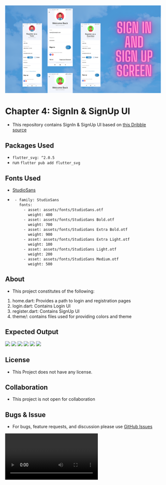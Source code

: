 ![](/assets/readme/readme.png)

# Chapter 4: SignIn & SignUp UI

- This repository contains SignIn & SignUp UI based on [this Dribble source](https://dribbble.com/shots/9237187-Signin-Signup-screen-for-Guardian-and-Tutors)

## Packages Used

- ```flutter_svg: ^2.0.5```
- run ```flutter pub add flutter_svg```

## Fonts Used

- [StudioSans](https://www.cufonfonts.com/font/studio-sans)
- ```
   - family: StudioSans
     fonts:
       - asset: assets/fonts/StudioSans.otf
         weight: 400
       - asset: assets/fonts/StudioSans Bold.otf
         weight: 700
       - asset: assets/fonts/StudioSans Extra Bold.otf
         weight: 900
       - asset: assets/fonts/StudioSans Extra Light.otf
         weight: 100
       - asset: assets/fonts/StudioSans Light.otf
         weight: 200
       - asset: assets/fonts/StudioSans Medium.otf
         weight: 500
  ```

## About

- This project constitutes of the following:

1. home.dart: Provides a path to login and registration pages
2. login.dart: Contains Login UI
3. register.dart: Contains SignUp UI
4. theme/: contains files used for providing colors and theme

## Expected Output

![](/assets/readme/home_screen.png) ![](/assets/readme/bottom_sheet_login.png)
![](/assets/readme/UI_guardian_register.png) ![](/assets/readme/UI_tutor_register.png)
![](/assets/readme/UI_guardian_login.png) ![](/assets/readme/UI_tutor_login.png)

## License

- This Project does not have any license.

## Collaboration

- This project is not open for collaboration

## Bugs & Issue

- For bugs, feature requests, and discussion please use [GitHub Issues](https://github.com/udit-raj-simform/chapter_4/issues)


![](/assets/readme/readme.mp4)